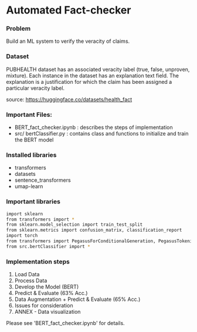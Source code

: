 # Automated Fact-checker

### Problem
Build an ML system to verify the veracity of claims.

### Dataset
PUBHEALTH dataset has an associated veracity label (true, false, unproven, mixture). Each instance in the dataset has an explanation text field. The explanation is a justification for which the claim has been assigned a particular veracity label.

source: https://huggingface.co/datasets/health_fact


### Important Files:
* BERT_fact_checker.ipynb : describes the steps of implementation
* src/ bertClassifier.py : contains class and functions to initialize and train the BERT model


### Installed libraries
* transformers 
* datasets 
* sentence_transformers 
* umap-learn


### Important libraries
```bash
import sklearn
from transformers import *
from sklearn.model_selection import train_test_split
from sklearn.metrics import confusion_matrix, classification_report
import torch
from transformers import PegasusForConditionalGeneration, PegasusTokenizer
from src.bertClassifier import *
```

### Implementation steps
1.   Load Data
2.   Process Data
3.   Develop the Model (BERT)
4.   Predict & Evaluate (63% Acc.)
5.   Data Augmentation + Predict & Evaluate (65% Acc.)
6.   Issues for consideration
7.   ANNEX - Data visualization

Please see 'BERT_fact_checker.ipynb' for details.
